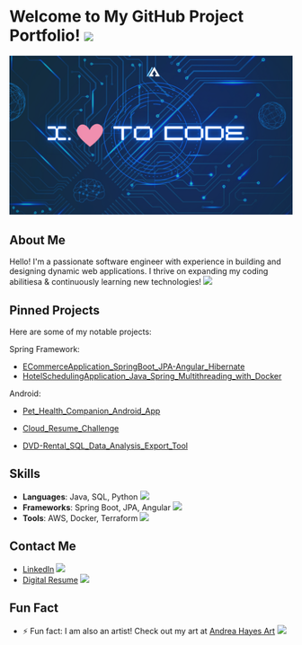 

# Welcome to My GitHub Project Portfolio! <img src="https://github.githubassets.com/images/icons/emoji/unicode/1f44b.png?v8" width="20"/>

![Profile Banner](https://github.com/NikkaLuna/NikkaLuna/blob/main/ILoveToCode.png)

## About Me
Hello! I'm a passionate software engineer with experience in building and designing dynamic web applications. I thrive on expanding my coding abilitiesa & continuously learning new technologies! <img src="https://github.githubassets.com/images/icons/emoji/unicode/1f4bb.png?v8" width="20"/>

## Pinned Projects
Here are some of my notable projects:

Spring Framework: 
- [ECommerceApplication_SpringBoot_JPA-Angular_Hibernate](https://github.com/NikkaLuna/ECommerceApplication_SpringBoot_JPA_Angular_Hibernate)
- [HotelSchedulingApplication_Java_Spring_Multithreading_with_Docker](https://github.com/NikkaLuna/HotelResManager_Java_OOP_Multithreading_with_Docker)

Android: 
- [Pet_Health_Companion_Android_App](https://github.com/NikkaLuna/Pet_Health_Companion_Android_App)

- [Cloud_Resume_Challenge](https://github.com/NikkaLuna/Cloud_Resume_Challenge)
- [DVD-Rental_SQL_Data_Analysis_Export_Tool](https://github.com/NikkaLuna/DVD-Rental-SQL-Data-Analysis-Export-Tool)


## Skills
- **Languages**: Java, SQL, Python <img src="https://github.githubassets.com/images/icons/emoji/unicode/2615.png?v8" width="20"/>
- **Frameworks**: Spring Boot, JPA, Angular <img src="https://github.githubassets.com/images/icons/emoji/unicode/1f331.png?v8" width="20"/>
- **Tools**: AWS, Docker, Terraform <img src="https://github.githubassets.com/images/icons/emoji/unicode/1f433.png?v8" width="20"/>

## Contact Me
- [LinkedIn](https://www.linkedin.com/in/andrea-hayes-msml/) <img src="https://github.githubassets.com/images/icons/emoji/unicode/1f517.png?v8" width="20"/>
- [Digital Resume](https://andreahayes-dev.com) <img src="https://github.githubassets.com/images/icons/emoji/unicode/1f4c4.png?v8" width="20"/>

## Fun Fact
- ⚡ Fun fact: I am also an artist! Check out my art at [Andrea Hayes Art](https://andreachristinehayes.wixsite.com/andreahayesart/) <img src="https://github.githubassets.com/images/icons/emoji/unicode/1f3a8.png?v8" width="20"/>
